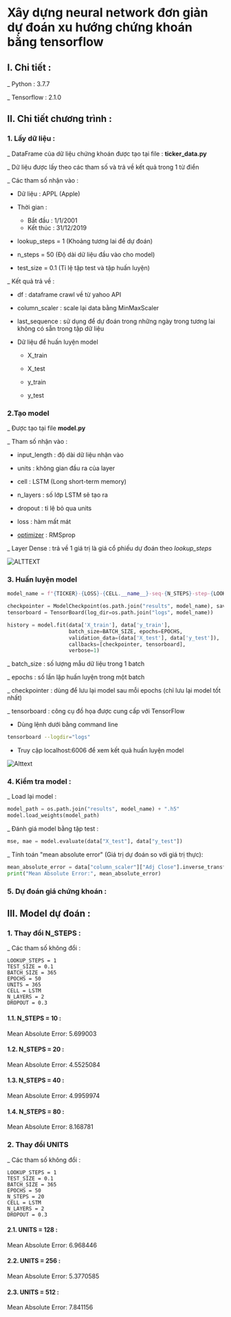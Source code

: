 # Xây dựng neural network đơn giản dự đoán xu hướng chứng khoán bằng tensorflow

## I. Chi tiết :

_ Python : 3.7.7

_ Tensorflow : 2.1.0 

## II. Chi tiết chương trình :

### 1. Lấy dữ liệu :

_ DataFrame của dữ liệu chứng khoán được tạo tại file : **ticker_data.py**

_ Dữ liệu được lấy theo các tham số và trả về kết quả trong 1 từ điển

_ Các tham số nhận vào :

- Dữ liệu : APPL (Apple)

- Thời gian :
    - Bắt đầu : 1/1/2001
    - Kết thúc : 31/12/2019

- lookup_steps = 1 (Khoảng tương lai để dự đoán)

- n_steps = 50 (Độ dài dữ liệu đầu vào cho model)

- test_size = 0.1 (Tỉ lệ tập test và tập huấn luyện)

_ Kết quả trả về :

- df : dataframe crawl về từ yahoo API

- column_scaler : scale lại data bằng MinMaxScaler

- last_sequence : sử dụng để dự đoán trong những ngày trong tương lai không có sẵn trong tập dữ liệu

- Dữ liệu để huấn luyện model 
    
    - X_train
    
    - X_test
    
    - y_train
    
    - y_test
    
### 2.Tạo model

_ Được tạo tại file **model.py**

_ Tham số nhận vào :

- input_length : độ dài dữ liệu nhận vào

- units : không gian đầu ra của layer

- cell : LSTM (Long short-term memory)

- n_layers : số lớp LSTM sẽ tạo ra

- dropout : tỉ lệ bỏ qua units

- loss : hàm mất mát

- [optimizer](https://keras.io/optimizers/) : RMSprop

_ Layer Dense : trả về 1 giá trị là giá cổ phiếu dự đoán theo *lookup_steps*

![ALTTEXT](model.png)

### 3. Huấn luyện model

```python
model_name = f"{TICKER}-{LOSS}-{CELL.__name__}-seq-{N_STEPS}-step-{LOOKUP_STEPS}-layers-{N_LAYERS}-units-{UNITS}"

checkpointer = ModelCheckpoint(os.path.join("results", model_name), save_best_only=True, verbose=1)
tensorboard = TensorBoard(log_dir=os.path.join("logs", model_name))

history = model.fit(data['X_train'], data['y_train'],
                    batch_size=BATCH_SIZE, epochs=EPOCHS,
                    validation_data=(data['X_test'], data['y_test']),
                    callbacks=[checkpointer, tensorboard],
                    verbose=1)
```

_ batch_size : số lượng mẫu dữ liệu trong 1 batch

_ epochs : số lần lặp huấn luyện trong một batch

_ checkpointer : dùng để lưu lại model sau mỗi epochs (chỉ lưu lại model tốt nhất)

_ tensorboard : công cụ đồ họa được cung cấp với TensorFlow
    
- Dùng lệnh dưới bằng command line
```bash
tensorboard --logdir="logs"
```

- Truy cập localhost:6006 để xem kết quả huấn luyện model 

![Alttext](tensorboard.png)


### 4. Kiểm tra model : 

_ Load lại model :

```python
model_path = os.path.join("results", model_name) + ".h5"
model.load_weights(model_path)
```

_ Đánh giá model bằng tập test :
```python
mse, mae = model.evaluate(data["X_test"], data["y_test"])
```

_ Tính toán "mean absolute error" (Giá trị dự đoán so với giá trị thực):
```python
mean_absolute_error = data["column_scaler"]["Adj Close"].inverse_transform(mae.reshape(1, -1))[0][0]
print("Mean Absolute Error:", mean_absolute_error)
```

### 5. Dự đoán giá chứng khoán :


## III. Model dự đoán :

###  1. Thay đổi N_STEPS :

_ Các tham số không đổi :
```
LOOKUP_STEPS = 1
TEST_SIZE = 0.1
BATCH_SIZE = 365
EPOCHS = 50
UNITS = 365
CELL = LSTM
N_LAYERS = 2
DROPOUT = 0.3
```
#### 1.1. N_STEPS = 10 :

Mean Absolute Error: 5.699003

#### 1.2. N_STEPS = 20 :

Mean Absolute Error: 4.5525084

#### 1.3. N_STEPS = 40 :

Mean Absolute Error: 4.9959974

#### 1.4. N_STEPS = 80 :

Mean Absolute Error: 8.168781 

### 2. Thay đổi UNITS

_ Các tham số không đổi :
```
LOOKUP_STEPS = 1
TEST_SIZE = 0.1
BATCH_SIZE = 365
EPOCHS = 50
N_STEPS = 20
CELL = LSTM
N_LAYERS = 2
DROPOUT = 0.3
```

#### 2.1. UNITS = 128 :

Mean Absolute Error: 6.968446 

#### 2.2. UNITS = 256 :

Mean Absolute Error: 5.3770585

#### 2.3. UNITS = 512 :

Mean Absolute Error: 7.841156 